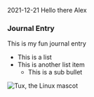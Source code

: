 2021-12-21
Hello there
Alex

### Journal Entry

This is my fun journal entry

- This is a list
- This is another list item
  - This is a sub bullet

![Tux, the Linux mascot](https://d33wubrfki0l68.cloudfront.net/e7ed9fe4bafe46e275c807d63591f85f9ab246ba/e2d28/assets/images/tux.png)
